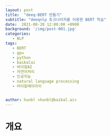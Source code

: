 ```yaml
---
layout: post
title:  "deeq-BERT 만들기"
subtitle: "deeqnlp 토크나이저를 이용한 BERT 학습"
date:  2021-08-20 12:00:00 +0900
background: '/img/post-001.jpg'
categories:
   - NLP 
tags:
   - BERT
   - gpu
   - python
   - baikalai
   - 바이칼AI
   - 자연어처리
   - 인공지능
   - natural language processing
   - 바이칼에이아이


author: hunbl <hunbl@baikal.ai>
---
```


# 개요

